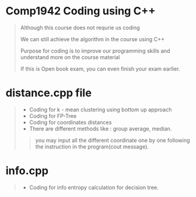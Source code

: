 # Comp1942 Coding using C++
> Although this course does not requrie us coding
> 
> We can still achieve the algorithm in the course using C++
>
> Purpose for coding is to improve our programming skills and understand more on the course material
>
> If this is Open book exam, you can even finish your exam earlier.

# distance.cpp file
> - Coding for k - mean clustering using bottom up approach
> - Coding for FP-Tree
> - Coding for coordinates distances
> - There are different methods like : group average, median.
> > you may input all the different coordinate one by one following the instruction in the program(cout message).

# info.cpp
>- Coding for info entropy calculation for decision tree.

